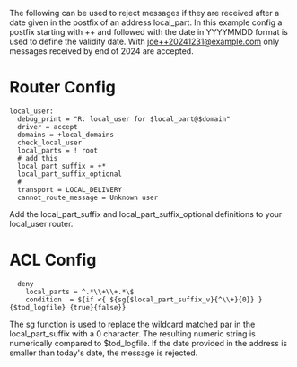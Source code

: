 The following can be used to reject messages if they are received after a date given in the postfix of an address local_part. In this example config a postfix starting with ++ and followed with the date in YYYYMMDD format is used to define the validity date. With joe++20241231@example.com only messages received by end of 2024 are accepted.

# Router Config

```
local_user:
  debug_print = "R: local_user for $local_part@$domain"
  driver = accept
  domains = +local_domains
  check_local_user
  local_parts = ! root
  # add this
  local_part_suffix = +*
  local_part_suffix_optional
  #
  transport = LOCAL_DELIVERY
  cannot_route_message = Unknown user
```

Add the local_part_suffix and local_part_suffix_optional definitions to your local_user router.

# ACL Config

```
  deny
    local_parts = ^.*\\+\\+.*\$
    condition  = ${if <{ ${sg{$local_part_suffix_v}{^\\+}{0}} }{$tod_logfile} {true}{false}}
```

The sg function is used to replace the wildcard matched par in the local_part_suffix with a 0 character. The resulting numeric string is numerically compared to $tod_logfile. If the date provided in the address is smaller than today's date, the message is rejected.